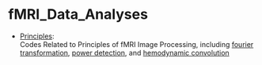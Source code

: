 # fMRI_Data_Analyses

- [Principles](https://github.com/LilianYou/fMRI_Data_Analyses/tree/main/Principles): <br>
Codes Related to Principles of fMRI Image Processing, including [fourier transformation](https://github.com/LilianYou/fMRI_Data_Analyses/tree/main/Principles/Fourier_Transformation), [power detection](https://github.com/LilianYou/fMRI_Data_Analyses/tree/main/Principles/Effect_Power_Demos), and [hemodynamic convolution](https://github.com/LilianYou/fMRI_Data_Analyses/tree/main/Principles/Hemodynamic_Convolution)
